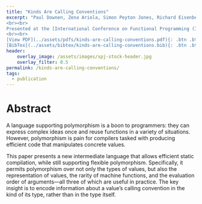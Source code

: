 ```yaml
---
title: "Kinds Are Calling Conventions"
excerpt: "Paul Downen, Zena Ariola, Simon Peyton Jones, Richard Eisenberg. (2020).
<br><br>
Presented at the [International Conference on Functional Programming (ICFP'20)](https://icfp20.sigplan.org/)
<br><br>
[View PDF](../assets/pdfs/kinds-are-calling-conventions.pdf){: .btn .btn--info ..btn--x-large}
[BibTex](../assets/bibtex/kinds-are-calling-conventions.bib){: .btn .btn--info ..btn--x-large}"
header:
    overlay_image: /assets/images/spj-stock-header.jpg
    overlay_filter: 0.5
permalink: /kinds-are-calling-conventions/
tags:
  - publication
---
```


# Abstract
A language supporting polymorphism is a boon to programmers: they can express complex ideas once and reuse functions in a variety of situations. However, polymorphism is pain for compilers tasked with producing efficient code that manipulates concrete values.

This paper presents a new intermediate language that allows efficient static compilation, while still supporting flexible polymorphism. Specifically, it permits polymorphism over not only the types of values, but also the representation of values, the rarity of machine functions, and the evaluation order of arguments—all three of which are useful in practice. The key insight is to encode information about a value’s calling convention in the kind of its type, rather than in the type itself.
